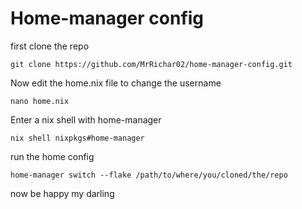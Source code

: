# Home-manager config

first clone the repo

```
git clone https://github.com/MrRichar02/home-manager-config.git
```

Now edit the home.nix file to change the username

```
nano home.nix
```

Enter a nix shell with home-manager

```
nix shell nixpkgs#home-manager
```

run the home config

```
home-manager switch --flake /path/to/where/you/cloned/the/repo
```

now be happy my darling

